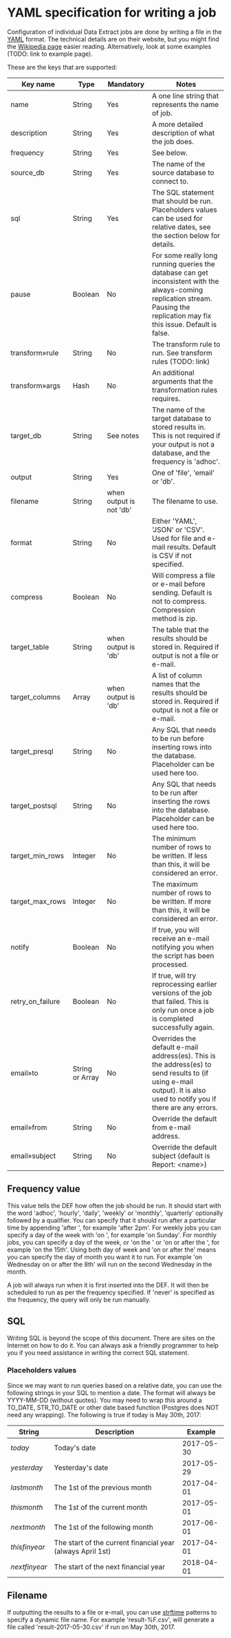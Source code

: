 # YAML specification for writing a job

Configuration of individual Data Extract jobs are done by writing a file in the [YAML](http://www.yaml.org/spec/1.2/spec.html) format. The technical details are on their website, but you might find the [Wikipedia page](https://en.wikipedia.org/wiki/YAML) easier reading. Alternatively, look at some examples (TODO: link to example page).

These are the keys that are supported:

| Key name | Type | Mandatory | Notes |
| --- | --- | --- | --- |
| name | String | Yes | A one line string that represents the name of job. |
| description | String | Yes | A more detailed description of what the job does. |
| frequency | String | Yes | See below. |
| source\_db | String | Yes | The name of the source database to connect to. |
| sql | String | Yes | The SQL statement that should be run. Placeholders values can be used for relative dates, see the section below for details. |
| pause | Boolean | No | For some really long running queries the database can get inconsistent with the always-coming replication stream. Pausing the replication may fix this issue. Default is false. |
| transform»rule | String | No | The transform rule to run. See transform rules (TODO: link) |
| transform»args | Hash | No | An additional arguments that the transformation rules requires. |
| target\_db | String | See notes | The name of the target database to stored results in. This is not required if your output is not a database, and the frequency is 'adhoc'. |
| output | String | Yes | One of 'file', 'email' or 'db'. |
| filename | String | when output is not 'db' | The filename to use. |
| format | String | No | Either 'YAML', 'JSON' or 'CSV'. Used for file and e-mail results. Default is CSV if not specified. |
|compress | Boolean | No | Will compress a file or e-mail before sending. Default is not to compress. Compression method is zip. |
| target\_table | String | when output is 'db' | The table that the results should be stored in. Required if output is not a file or e-mail. |
| target\_columns | Array | when output is 'db' | A list of column names that the results should be stored in. Required if output is not a file or e-mail. |
| target\_presql | String | No | Any SQL that needs to be run before inserting rows into the database. Placeholder can be used here too. |
| target\_postsql | String | No | Any SQL that needs to be run after inserting the rows into the database. Placeholder can be used here too. |
| target\_min\_rows | Integer | No | The minimum number of rows to be written. If less than this, it will be considered an error. |
| target\_max\_rows | Integer | No | The maximum number of rows to be written. If more than this, it will be considered an error. |
| notify | Boolean | No | If true, you will receive an e-mail notifying you when the script has been processed. |
| retry\_on\_failure | Boolean | No | If true, will try reprocessing earlier versions of the job that failed. This is only run once a job is completed successfully again. |
| email»to | String or Array | No | Overrides the default e-mail address(es). This is the address(es) to send results to (if using e-mail output). It is also used to notify you if there are any errors. |
| email»from | String | No | Override the default from e-mail address. |
| email»subject | String | No | Override the default subject (default is Report: \<name\>) |

## Frequency value

This value tells the DEF how often the job should be run. It should start with the word 'adhoc', 'hourly', 'daily', 'weekly' or 'monthly', 'quarterly' optionally followed by a qualifier. You can specify that it should run after a particular time by appending 'after <time>', for example 'after 2pm'. For weekly jobs you can specify a day of the week with 'on <day>', for example 'on Sunday'. For monthly jobs, you can specify a day of the week, or 'on the <day of month>' or 'on or after the <day of month>', for example 'on the 15th'. Using both day of week and 'on or after the' means you can specify the day of month you want it to run. For example 'on Wednesday on or after the 8th' will run on the second Wednesday in the month.

A job will always run when it is first inserted into the DEF. It will then be scheduled to run as per the frequency specified. If 'never' is specified as the frequency, the query will only be run manually.

## SQL

Writing SQL is beyond the scope of this document. There are sites on the Internet on how to do it. You can always ask a friendly programmer to help you if you need assistance in writing the correct SQL statement.

### Placeholders values

Since we may want to run queries based on a relative date, you can use the following strings in your SQL to mention a date. The format will always be YYYY-MM-DD (without quotes). You may need to wrap this around a TO\_DATE, STR\_TO\_DATE or other date based function (Postgres does NOT need any wrapping). The following is true if today is May 30th, 2017:

| String | Description | Example |
| --- | --- | --- |
| $today$ | Today's date | 2017-05-30 |
| $yesterday$ | Yesterday's date | 2017-05-29 |
| $lastmonth$ | The 1st of the previous month | 2017-04-01 |
| $thismonth$ | The 1st of the current month | 2017-05-01 |
| $nextmonth$ | The 1st of the following month | 2017-06-01 |
| $thisfinyear$ | The start of the current financial year (always April 1st) | 2017-04-01 |
| $nextfinyear$ | The start of the next financial year | 2018-04-01 |

## Filename

If outputting the results to a file or e-mail, you can use [strftime](https://metacpan.org/pod/DateTime#strftime-Patterns) patterns to specify a dynamic file name. For example 'result-%F.csv', will generate a file called 'result-2017-05-30.csv' if run on May 30th, 2017.

